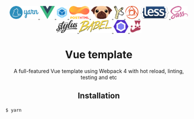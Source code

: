 <div align="center">
  <a href="https://yarnpkg.com/">
    <img height="35" alt="Yarn logo" src="/help/logos/yarn-logo.png">
  </a>
  <a href="https://vuejs.org/">
    <img height="35" alt="Vue logo" src="/help/logos/vue-logo.png">
  </a>
  <a href="https://webpack.js.org/">
    <img height="35" alt="Webpack logo" src="/help/logos/webpack-logo.png">
  </a>
  <a href="https://github.com/posthtml/posthtml/">
    <img height="35" alt="Posthtml logo" src="/help/logos/posthtml-logo.png">
  </a>
  <a href="https://pugjs.org/">
    <img height="35" alt="Pug logo" src="/help/logos/pug-logo.png">
  </a>
  <a href="http://haml.info/">
    <img height="35" alt="Haml logo" src="/help/logos/haml-logo.png">
  </a>
  <a href="https://postcss.org/">
    <img height="35" alt="Postcss logo" src="/help/logos/postcss-logo.png">
  </a>
  <a href="http://lesscss.org/">
    <img height="35" alt="Less logo" src="/help/logos/less-logo.png">
  </a>
  <a href="https://sass-lang.com/">
    <img height="35" alt="Sass logo" src="/help/logos/sass-logo.png">
  </a>
  <a href="http://stylus-lang.com/">
    <img height="35" alt="Stylus logo" src="/help/logos/stylus-logo.png">
  </a>
  <a href="https://babeljs.io/">
    <img height="35" alt="Babel logo" src="/help/logos/babel-logo.png">
  </a>
  <a href="https://eslint.org/">
    <img height="35" alt="Eslint logo" src="/help/logos/eslint-logo.png">
  </a>
  <a href="https://facebook.github.io/jest/">
    <img height="35" alt="Jest logo" src="/help/logos/jest-logo.png">
  </a>

  <h1>Vue template</h1>
  <p>A full-featured Vue template using Webpack 4 with hot reload, linting, testing and etc</p>
</div>

<h2 align="center">Installation</h2>

```bash
$ yarn
```
